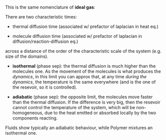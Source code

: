
This is the same nomenclature of **ideal gas**:

There are two characteristic times:

- thermal diffusion time (associated w/ prefactor of laplacian in heat eq.)
    
- molecule diffusion time (associated w/ prefactor of laplacian in diffusion/reaction-diffusion eq.)
    

across a distance of the order of the characteristic scale of the system (e.g. size of the domains).

- **isothermal** (phase sep): the thermal diffusion is much higher than the molecules one. As the movement of the molecules is what produces the _dynamics_, in this limit you can approx that, at any time _during the dynamics_, the temperature is the same everywhere (and is the one of the resevoir, so it is controlled).
    
- **adiabatic** (phase sep): the opposite limit, the molecules move faster than the thermal diffusion. If the difference is very big, then the resevoir cannot control the temperature of the system, which will be non-homogeneous, due to the heat emitted or absorbed locally by the two components reacting.
    

Fluids show typically an adiabatic behaviour, while Polymer mixtures an isothermal one.